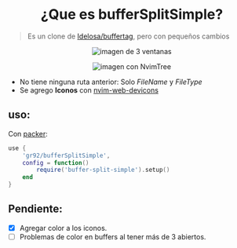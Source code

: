 <h1 align="center">¿Que es bufferSplitSimple?</h1>

> Es un clone de [Idelosa/buffertag](https://github.com/ldelossa/buffertag), pero con pequeños cambios

<p align="center">
  <img src="https://github.com/GabrielRIP/my-assets/blob/main/plugs-lua/bufferSplitSimple/image-01.png" alt="imagen de 3 ventanas" />
</p>

<p align="center">
  <img src="https://github.com/GabrielRIP/my-assets/blob/main/plugs-lua/bufferSplitSimple/image-01.png" alt="imagen con NvimTree" />
</p>

- No tiene ninguna ruta anterior: Solo _FileName_ y _FileType_
- Se agrego **Iconos** con [nvim-web-devicons](https://github.com/kyazdani42/nvim-web-devicons)

## uso:

Con [packer](https://github.com/wbthomason/packer.nvim):

```lua
use {
    'gr92/bufferSplitSimple',
    config = function()
        require('buffer-split-simple').setup()
    end
}
```

## Pendiente:

- [x] Agregar color a los iconos.
- [ ] Problemas de color en buffers al tener más de 3 abiertos.
